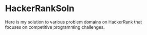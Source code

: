 # HackerRankSoln
Here is my solution to various problem domains on HackerRank that focuses on competitive programming challenges.
